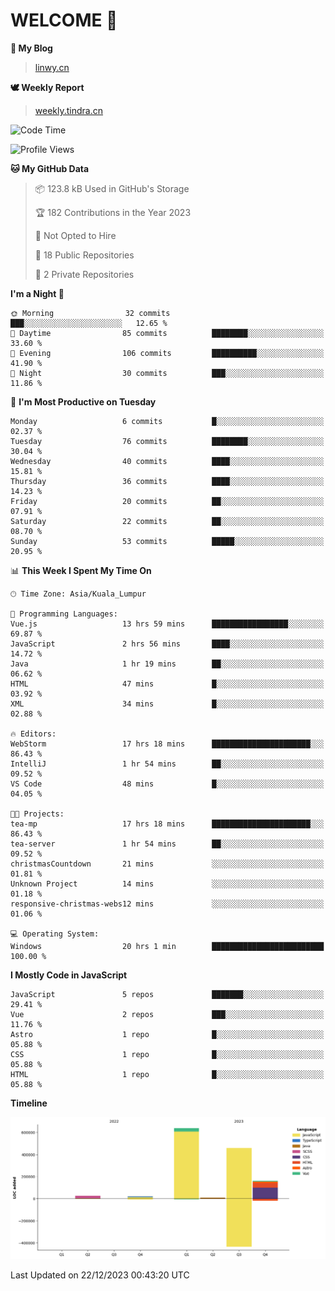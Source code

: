 # WELCOME 👋

**🐶 My Blog**
> [linwy.cn](linwy.cn)

**🕊️ Weekly Report**
> [weekly.tindra.cn](weekly.tindra.cn)
<!--START_SECTION:waka-->
![Code Time](http://img.shields.io/badge/Code%20Time-706%20hrs%2018%20mins-blue)

![Profile Views](http://img.shields.io/badge/Profile%20Views-41-blue)

**🐱 My GitHub Data** 

> 📦 123.8 kB Used in GitHub's Storage 
 > 
> 🏆 182 Contributions in the Year 2023
 > 
> 🚫 Not Opted to Hire
 > 
> 📜 18 Public Repositories 
 > 
> 🔑 2 Private Repositories 
 > 
**I'm a Night 🦉** 

```text
🌞 Morning                32 commits          ███░░░░░░░░░░░░░░░░░░░░░░   12.65 % 
🌆 Daytime                85 commits          ████████░░░░░░░░░░░░░░░░░   33.60 % 
🌃 Evening                106 commits         ██████████░░░░░░░░░░░░░░░   41.90 % 
🌙 Night                  30 commits          ███░░░░░░░░░░░░░░░░░░░░░░   11.86 % 
```
📅 **I'm Most Productive on Tuesday** 

```text
Monday                   6 commits           █░░░░░░░░░░░░░░░░░░░░░░░░   02.37 % 
Tuesday                  76 commits          ████████░░░░░░░░░░░░░░░░░   30.04 % 
Wednesday                40 commits          ████░░░░░░░░░░░░░░░░░░░░░   15.81 % 
Thursday                 36 commits          ████░░░░░░░░░░░░░░░░░░░░░   14.23 % 
Friday                   20 commits          ██░░░░░░░░░░░░░░░░░░░░░░░   07.91 % 
Saturday                 22 commits          ██░░░░░░░░░░░░░░░░░░░░░░░   08.70 % 
Sunday                   53 commits          █████░░░░░░░░░░░░░░░░░░░░   20.95 % 
```


📊 **This Week I Spent My Time On** 

```text
🕑︎ Time Zone: Asia/Kuala_Lumpur

💬 Programming Languages: 
Vue.js                   13 hrs 59 mins      █████████████████░░░░░░░░   69.87 % 
JavaScript               2 hrs 56 mins       ████░░░░░░░░░░░░░░░░░░░░░   14.72 % 
Java                     1 hr 19 mins        ██░░░░░░░░░░░░░░░░░░░░░░░   06.62 % 
HTML                     47 mins             █░░░░░░░░░░░░░░░░░░░░░░░░   03.92 % 
XML                      34 mins             █░░░░░░░░░░░░░░░░░░░░░░░░   02.88 % 

🔥 Editors: 
WebStorm                 17 hrs 18 mins      ██████████████████████░░░   86.43 % 
IntelliJ                 1 hr 54 mins        ██░░░░░░░░░░░░░░░░░░░░░░░   09.52 % 
VS Code                  48 mins             █░░░░░░░░░░░░░░░░░░░░░░░░   04.05 % 

🐱‍💻 Projects: 
tea-mp                   17 hrs 18 mins      ██████████████████████░░░   86.43 % 
tea-server               1 hr 54 mins        ██░░░░░░░░░░░░░░░░░░░░░░░   09.52 % 
christmasCountdown       21 mins             ░░░░░░░░░░░░░░░░░░░░░░░░░   01.81 % 
Unknown Project          14 mins             ░░░░░░░░░░░░░░░░░░░░░░░░░   01.18 % 
responsive-christmas-webs12 mins             ░░░░░░░░░░░░░░░░░░░░░░░░░   01.06 % 

💻 Operating System: 
Windows                  20 hrs 1 min        █████████████████████████   100.00 % 
```

**I Mostly Code in JavaScript** 

```text
JavaScript               5 repos             ███████░░░░░░░░░░░░░░░░░░   29.41 % 
Vue                      2 repos             ███░░░░░░░░░░░░░░░░░░░░░░   11.76 % 
Astro                    1 repo              █░░░░░░░░░░░░░░░░░░░░░░░░   05.88 % 
CSS                      1 repo              █░░░░░░░░░░░░░░░░░░░░░░░░   05.88 % 
HTML                     1 repo              █░░░░░░░░░░░░░░░░░░░░░░░░   05.88 % 
```



**Timeline**

![Lines of Code chart](https://raw.githubusercontent.com/rieraa/rieraa/main/assets/bar_graph.png)


 Last Updated on 22/12/2023 00:43:20 UTC
<!--END_SECTION:waka-->
